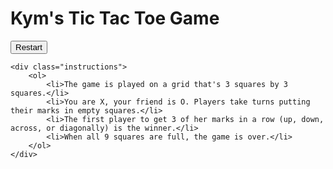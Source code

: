 
<html>

<head>
    <meta charset="UTF-8">
    <meta name="viewport" content="width=device-width, initial-scale=1.0">
    <link rel="stylesheet" href="styles/styles.css">
    <link href="https://fonts.googleapis.com/css2?family=Raleway&display=swap" rel="stylesheet">
    <script src="scripts/script.js" defer></script>
    <title>Document</title>
</head>

<body>
    <h1>Kym's Tic Tac Toe Game</h1>
    <div class="board" id="board">
        <div class="cell" data-cell></div>
        <div class="cell" data-cell></div>
        <div class="cell" data-cell></div>
        <div class="cell" data-cell></div>
        <div class="cell" data-cell></div>
        <div class="cell" data-cell></div>
        <div class="cell" data-cell></div>
        <div class="cell" data-cell></div>
        <div class="cell" data-cell></div>
    </div>
    <div class="winning-message" id="winningMessage">
        <div data-winning-message-text></div>
        <button id="restartButton">Restart</button>
    </div>

    <div class="instructions">
        <ol>
            <li>The game is played on a grid that's 3 squares by 3 squares.</li>
            <li>You are X, your friend is O. Players take turns putting their marks in empty squares.</li>
            <li>The first player to get 3 of her marks in a row (up, down, across, or diagonally) is the winner.</li>
            <li>When all 9 squares are full, the game is over.</li>
        </ol>
    </div>
</body>

</html>
